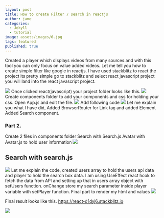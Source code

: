 ```yaml
---
layout: post
title: How to create Filter / search in reactjs
author: jane
categories:
  - Jekyll
  - tutorial
image: assets/images/6.jpg
tags: featured
published: true
---
```

Created a player which displays videos from many sources and with this tool you can only focus on value added videos.
Let me tell you how to create simple filter like google in reactjs. I have used stackblitz to react the project its pretty simple go to stackblitz and select react javascript project you will land into the react javascript project.

![]({{site.baseurl}}/https://miro.medium.com/max/1400/1*4FWhtNxeu3XvEWeA4DSFfA.png)
Once clicked react(javascript) your project folder looks like this.
![]({{site.baseurl}}/https://miro.medium.com/max/700/1*8Whh2DN-SrAYRCs6Qm9MOA.png)
Create components folder to add your components and css for holding your css. Open App.js and edit the file. 
![]({{site.baseurl}}/https://miro.medium.com/max/700/1*zm_qyT8DXfDhHy91p3vRKQ.png)
Add following code
![]({{site.baseurl}}/https://miro.medium.com/max/623/1*q833u8FQ4wBusWob4CIRug.png)
Let me explain you what I have did, Added BrowserRouter for Link tag and added Element Added Search component.

### Part 2.
Create 2 files in components folder Search with Search.js Avatar with Avatar.js to hold user information
![]({{site.baseurl}}/https://miro.medium.com/max/510/1*XgCeUrHMLpyZQTy5n7dHHA.png)
## Search with search.js
![]({{site.baseurl}}/https://miro.medium.com/max/593/1*CET-OAjQtJBOcN12ZuF_sw.png)
Let me explain the code, created users array to hold the users api data and player to hold the search box data. I am using UseEffect react hook to fetch the data from API and setting up that in users array object with setUsers function. onChange store my search parameter inside player variable with setPlayer function. Final part to render my html and values
![]({{site.baseurl}}/https://miro.medium.com/max/628/1*ttNG9-dUYXCY2_G2T2L6TA.png)

Final result looks like this. https://react-d1dyj6.stackblitz.io

![]({{site.baseurl}}/https://miro.medium.com/max/408/1*e3ZzAI3-RaAIIjrncnHbXQ.png)